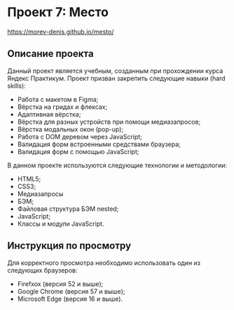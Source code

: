 # Проект 7: Место

https://morev-denis.github.io/mesto/

## Описание проекта

Данный проект является учебным, созданным при прохождении курса Яндекс Практикум.
Проект призван закрепить следующие навыки (hard skills):
  * Работа с макетом в Figma;
  * Вёрстка на гридах и флексах;
  * Адаптивная вёрстка;
  * Вёрстка для разных устройств при помощи медиазапросов;
  * Вёрстка модальных окон (pop-up);
  * Работа с DOM деревом через JavaScript;
  * Валидация форм встроенными средствами браузера;
  * Валидация форм с помощью JavaScript;


В данном проекте используются следующие технологии и методологии:
  * HTML5;
  * CSS3;
  * Медиазапросы
  * БЭМ;
  * Файловая структура БЭМ nested;
  * JavaScript;
  * Классы и модули JavaScript.

## Инструкция по просмотру

Для корректного просмотра необходимо использовать один из следующих браузеров:
  * Firefxox (версия 52 и выше);
  * Google Chrome (версия 57 и выше);
  * Microsoft Edge (версия 16 и выше).
